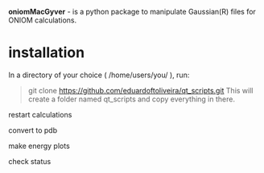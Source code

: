 **oniomMacGyver** - is a python package to manipulate Gaussian(R) files for ONIOM calculations.

# installation

In a directory of your choice ( /home/users/you/ ), run:
> git clone https://github.com/eduardoftoliveira/qt_scripts.git
This will create a folder named qt_scripts and copy everything in there.

restart calculations

convert to pdb

make energy plots

check status
